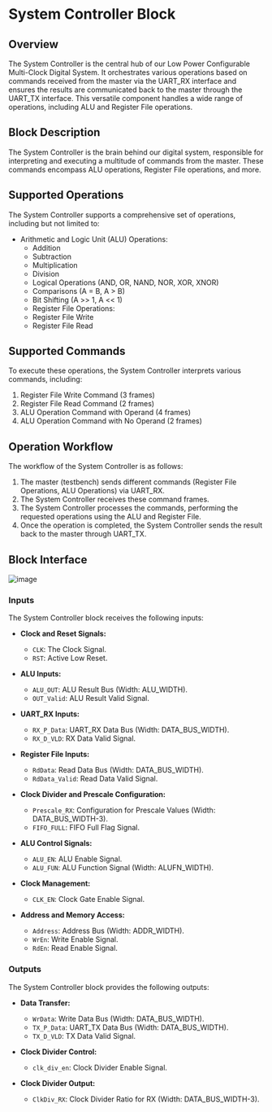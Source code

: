 # System Controller Block

## Overview
The System Controller is the central hub of our Low Power Configurable Multi-Clock Digital System. It orchestrates various operations based on commands received from the master via the UART_RX interface and ensures the results are communicated back to the master through the UART_TX interface. This versatile component handles a wide range of operations, including ALU and Register File operations.

## Block Description
The System Controller is the brain behind our digital system, responsible for interpreting and executing a multitude of commands from the master. These commands encompass ALU operations, Register File operations, and more.

## Supported Operations
The System Controller supports a comprehensive set of operations, including but not limited to:
- Arithmetic and Logic Unit (ALU) Operations:
  - Addition
  - Subtraction
  - Multiplication
  - Division
  - Logical Operations (AND, OR, NAND, NOR, XOR, XNOR)
  - Comparisons (A = B, A > B)
  - Bit Shifting (A >> 1, A << 1)
  - Register File Operations:
  - Register File Write
  - Register File Read

## Supported Commands
To execute these operations, the System Controller interprets various commands, including:
1. Register File Write Command (3 frames)
2. Register File Read Command (2 frames)
3. ALU Operation Command with Operand (4 frames)
4. ALU Operation Command with No Operand (2 frames)

## Operation Workflow
The workflow of the System Controller is as follows:
1. The master (testbench) sends different commands (Register File Operations, ALU Operations) via UART_RX.
2. The System Controller receives these command frames.
3. The System Controller processes the commands, performing the requested operations using the ALU and Register File.
4. Once the operation is completed, the System Controller sends the result back to the master through UART_TX.

## Block Interface

![image](https://github.com/AhmedAmrAbdellatif1/Multi-Clock-Domain-System/assets/140100601/0db4d45d-85cf-496c-ba73-9b877d364de6)

### Inputs

The System Controller block receives the following inputs:

- **Clock and Reset Signals:**
  - `CLK`: The Clock Signal.
  - `RST`: Active Low Reset.

- **ALU Inputs:**
  - `ALU_OUT`: ALU Result Bus (Width: ALU_WIDTH).
  - `OUT_Valid`: ALU Result Valid Signal.

- **UART_RX Inputs:**
  - `RX_P_Data`: UART_RX Data Bus (Width: DATA_BUS_WIDTH).
  - `RX_D_VLD`: RX Data Valid Signal.

- **Register File Inputs:**
  - `RdData`: Read Data Bus (Width: DATA_BUS_WIDTH).
  - `RdData_Valid`: Read Data Valid Signal.

- **Clock Divider and Prescale Configuration:**
  - `Prescale_RX`: Configuration for Prescale Values (Width: DATA_BUS_WIDTH-3).
  - `FIFO_FULL`: FIFO Full Flag Signal.

- **ALU Control Signals:**
  - `ALU_EN`: ALU Enable Signal.
  - `ALU_FUN`: ALU Function Signal (Width: ALUFN_WIDTH).

- **Clock Management:**
  - `CLK_EN`: Clock Gate Enable Signal.

- **Address and Memory Access:**
  - `Address`: Address Bus (Width: ADDR_WIDTH).
  - `WrEn`: Write Enable Signal.
  - `RdEn`: Read Enable Signal.

### Outputs

The System Controller block provides the following outputs:

- **Data Transfer:**
  - `WrData`: Write Data Bus (Width: DATA_BUS_WIDTH).
  - `TX_P_Data`: UART_TX Data Bus (Width: DATA_BUS_WIDTH).
  - `TX_D_VLD`: TX Data Valid Signal.

- **Clock Divider Control:**
  - `clk_div_en`: Clock Divider Enable Signal.

- **Clock Divider Output:**
  - `ClkDiv_RX`: Clock Divider Ratio for RX (Width: DATA_BUS_WIDTH-3).
